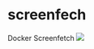 # screenfech
Docker Screenfetch
![](https://img.shields.io/github/repo-size/anwa/screenfetch.svg?style=plastic)
